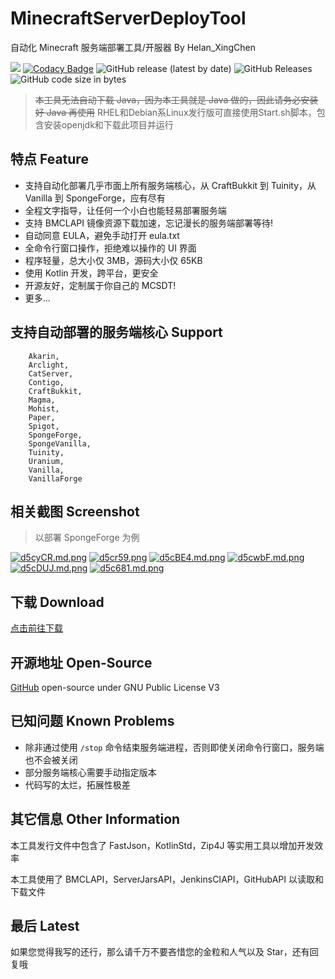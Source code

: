 # MinecraftServerDeployTool
自动化 Minecraft 服务端部署工具/开服器 By Helan_XingChen

![](https://img.shields.io/badge/license-GPL--3.0-orange) 
[![Codacy Badge](https://api.codacy.com/project/badge/Grade/a19111b87e8c4fa095c00a160953d07c)](https://app.codacy.com/manual/shaokeyibb/MinecraftServerDeployTool?utm_source=github.com&utm_medium=referral&utm_content=shaokeyibb/MinecraftServerDeployTool&utm_campaign=Badge_Grade_Dashboard)
![GitHub release (latest by date)](https://img.shields.io/github/v/release/shaokeyibb/MinecraftServerDeployTool)
![GitHub Releases](https://img.shields.io/github/downloads/shaokeyibb/MinecraftServerDeployTool/latest/total)
![GitHub code size in bytes](https://img.shields.io/github/languages/code-size/shaokeyibb/MinecraftServerDeployTool)
> ~~本工具无法自动下载 Java，因为本工具就是 Java 做的，因此请务必安装好 Java 再使用~~
> RHEL和Debian系Linux发行版可直接使用Start.sh脚本，包含安装openjdk和下载此项目并运行

## 特点 Feature

- 支持自动化部署几乎市面上所有服务端核心，从 CraftBukkit 到 Tuinity，从 Vanilla 到 SpongeForge，应有尽有
- 全程文字指导，让任何一个小白也能轻易部署服务端
- 支持 BMCLAPI 镜像资源下载加速，忘记漫长的服务端部署等待!
- 自动同意 EULA，避免手动打开 eula.txt
- 全命令行窗口操作，拒绝难以操作的 UI 界面
- 程序轻量，总大小仅 3MB，源码大小仅 65KB
- 使用 Kotlin 开发，跨平台，更安全
- 开源友好，定制属于你自己的 MCSDT!
- 更多...



## 支持自动部署的服务端核心 Support

        Akarin,
        Arclight,
        CatServer,
        Contigo,
        CraftBukkit,
        Magma,
        Mohist,
        Paper,
        Spigot,
        SpongeForge,
        SpongeVanilla,
        Tuinity,
        Uranium,
        Vanilla,
        VanillaForge
        
## 相关截图 Screenshot
> 以部署 SpongeForge 为例

[![d5cyCR.md.png](https://s1.ax1x.com/2020/08/28/d5cyCR.md.png)](https://imgchr.com/i/d5cyCR)
[![d5cr59.png](https://s1.ax1x.com/2020/08/28/d5cr59.png)](https://imgchr.com/i/d5cr59)
[![d5cBE4.md.png](https://s1.ax1x.com/2020/08/28/d5cBE4.md.png)](https://imgchr.com/i/d5cBE4)
[![d5cwbF.md.png](https://s1.ax1x.com/2020/08/28/d5cwbF.md.png)](https://imgchr.com/i/d5cwbF)
[![d5cDUJ.md.png](https://s1.ax1x.com/2020/08/28/d5cDUJ.md.png)](https://imgchr.com/i/d5cDUJ)
[![d5c681.md.png](https://s1.ax1x.com/2020/08/28/d5c681.md.png)](https://imgchr.com/i/d5c681)

## 下载 Download

[点击前往下载](https://github.com/shaokeyibb/MinecraftServerDeployTool/releases)

## 开源地址 Open-Source

[GitHub](https://github.com/shaokeyibb/MinecraftServerDeployTool) open-source under GNU Public License V3

## 已知问题 Known Problems

- 除非通过使用 `/stop` 命令结束服务端进程，否则即使关闭命令行窗口，服务端也不会被关闭
- 部分服务端核心需要手动指定版本
- 代码写的太烂，拓展性极差

## 其它信息 Other Information

  本工具发行文件中包含了 FastJson，KotlinStd，Zip4J 等实用工具以增加开发效率

  本工具使用了 BMCLAPI，ServerJarsAPI，JenkinsCIAPI，GitHubAPI 以读取和下载文件

## 最后 Latest

如果您觉得我写的还行，那么请千万不要吝惜您的金粒和人气以及 Star，还有回复哦
